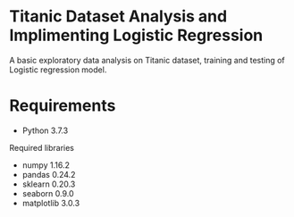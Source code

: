 # Titanic Dataset Analysis and Implimenting Logistic Regression
A basic exploratory data analysis on Titanic dataset, training and testing of Logistic regression model.

# Requirements
- Python 3.7.3

Required libraries
- numpy 1.16.2
- pandas 0.24.2
- sklearn 0.20.3
- seaborn 0.9.0
- matplotlib 3.0.3
